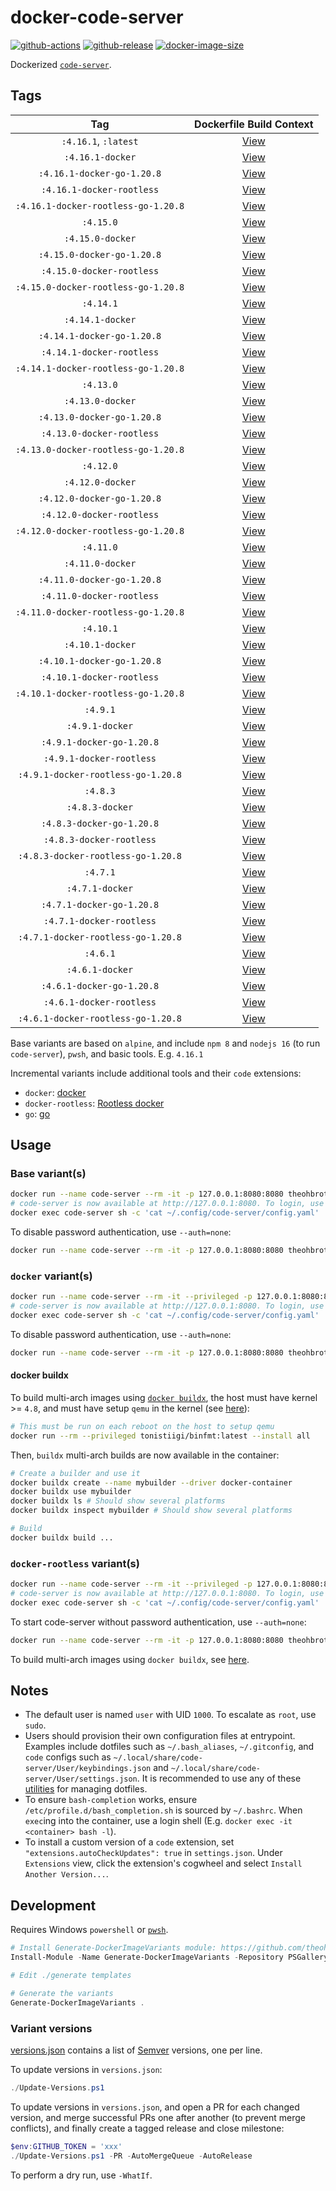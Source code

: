 # docker-code-server

[![github-actions](https://github.com/theohbrothers/docker-code-server/workflows/ci-master-pr/badge.svg)](https://github.com/theohbrothers/docker-code-server/actions)
[![github-release](https://img.shields.io/github/v/release/theohbrothers/docker-code-server?style=flat-square)](https://github.com/theohbrothers/docker-code-server/releases/)
[![docker-image-size](https://img.shields.io/docker/image-size/theohbrothers/docker-code-server/latest)](https://hub.docker.com/r/theohbrothers/docker-code-server)

Dockerized [`code-server`](https://github.com/coder/code-server).

## Tags

| Tag | Dockerfile Build Context |
|:-------:|:---------:|
| `:4.16.1`, `:latest` | [View](variants/4.16.1) |
| `:4.16.1-docker` | [View](variants/4.16.1-docker) |
| `:4.16.1-docker-go-1.20.8` | [View](variants/4.16.1-docker-go-1.20.8) |
| `:4.16.1-docker-rootless` | [View](variants/4.16.1-docker-rootless) |
| `:4.16.1-docker-rootless-go-1.20.8` | [View](variants/4.16.1-docker-rootless-go-1.20.8) |
| `:4.15.0` | [View](variants/4.15.0) |
| `:4.15.0-docker` | [View](variants/4.15.0-docker) |
| `:4.15.0-docker-go-1.20.8` | [View](variants/4.15.0-docker-go-1.20.8) |
| `:4.15.0-docker-rootless` | [View](variants/4.15.0-docker-rootless) |
| `:4.15.0-docker-rootless-go-1.20.8` | [View](variants/4.15.0-docker-rootless-go-1.20.8) |
| `:4.14.1` | [View](variants/4.14.1) |
| `:4.14.1-docker` | [View](variants/4.14.1-docker) |
| `:4.14.1-docker-go-1.20.8` | [View](variants/4.14.1-docker-go-1.20.8) |
| `:4.14.1-docker-rootless` | [View](variants/4.14.1-docker-rootless) |
| `:4.14.1-docker-rootless-go-1.20.8` | [View](variants/4.14.1-docker-rootless-go-1.20.8) |
| `:4.13.0` | [View](variants/4.13.0) |
| `:4.13.0-docker` | [View](variants/4.13.0-docker) |
| `:4.13.0-docker-go-1.20.8` | [View](variants/4.13.0-docker-go-1.20.8) |
| `:4.13.0-docker-rootless` | [View](variants/4.13.0-docker-rootless) |
| `:4.13.0-docker-rootless-go-1.20.8` | [View](variants/4.13.0-docker-rootless-go-1.20.8) |
| `:4.12.0` | [View](variants/4.12.0) |
| `:4.12.0-docker` | [View](variants/4.12.0-docker) |
| `:4.12.0-docker-go-1.20.8` | [View](variants/4.12.0-docker-go-1.20.8) |
| `:4.12.0-docker-rootless` | [View](variants/4.12.0-docker-rootless) |
| `:4.12.0-docker-rootless-go-1.20.8` | [View](variants/4.12.0-docker-rootless-go-1.20.8) |
| `:4.11.0` | [View](variants/4.11.0) |
| `:4.11.0-docker` | [View](variants/4.11.0-docker) |
| `:4.11.0-docker-go-1.20.8` | [View](variants/4.11.0-docker-go-1.20.8) |
| `:4.11.0-docker-rootless` | [View](variants/4.11.0-docker-rootless) |
| `:4.11.0-docker-rootless-go-1.20.8` | [View](variants/4.11.0-docker-rootless-go-1.20.8) |
| `:4.10.1` | [View](variants/4.10.1) |
| `:4.10.1-docker` | [View](variants/4.10.1-docker) |
| `:4.10.1-docker-go-1.20.8` | [View](variants/4.10.1-docker-go-1.20.8) |
| `:4.10.1-docker-rootless` | [View](variants/4.10.1-docker-rootless) |
| `:4.10.1-docker-rootless-go-1.20.8` | [View](variants/4.10.1-docker-rootless-go-1.20.8) |
| `:4.9.1` | [View](variants/4.9.1) |
| `:4.9.1-docker` | [View](variants/4.9.1-docker) |
| `:4.9.1-docker-go-1.20.8` | [View](variants/4.9.1-docker-go-1.20.8) |
| `:4.9.1-docker-rootless` | [View](variants/4.9.1-docker-rootless) |
| `:4.9.1-docker-rootless-go-1.20.8` | [View](variants/4.9.1-docker-rootless-go-1.20.8) |
| `:4.8.3` | [View](variants/4.8.3) |
| `:4.8.3-docker` | [View](variants/4.8.3-docker) |
| `:4.8.3-docker-go-1.20.8` | [View](variants/4.8.3-docker-go-1.20.8) |
| `:4.8.3-docker-rootless` | [View](variants/4.8.3-docker-rootless) |
| `:4.8.3-docker-rootless-go-1.20.8` | [View](variants/4.8.3-docker-rootless-go-1.20.8) |
| `:4.7.1` | [View](variants/4.7.1) |
| `:4.7.1-docker` | [View](variants/4.7.1-docker) |
| `:4.7.1-docker-go-1.20.8` | [View](variants/4.7.1-docker-go-1.20.8) |
| `:4.7.1-docker-rootless` | [View](variants/4.7.1-docker-rootless) |
| `:4.7.1-docker-rootless-go-1.20.8` | [View](variants/4.7.1-docker-rootless-go-1.20.8) |
| `:4.6.1` | [View](variants/4.6.1) |
| `:4.6.1-docker` | [View](variants/4.6.1-docker) |
| `:4.6.1-docker-go-1.20.8` | [View](variants/4.6.1-docker-go-1.20.8) |
| `:4.6.1-docker-rootless` | [View](variants/4.6.1-docker-rootless) |
| `:4.6.1-docker-rootless-go-1.20.8` | [View](variants/4.6.1-docker-rootless-go-1.20.8) |

Base variants are based on `alpine`, and include `npm 8` and `nodejs 16` (to run `code-server`), `pwsh`, and basic tools. E.g. `4.16.1`

Incremental variants include additional tools and their `code` extensions:

- `docker`: [docker](https://docs.docker.com/engine/)
- `docker-rootless`: [Rootless docker](https://docs.docker.com/engine/security/rootless/)
- `go`: [go](https://go.dev)

## Usage

### Base variant(s)

```sh
docker run --name code-server --rm -it -p 127.0.0.1:8080:8080 theohbrothers/docker-code-server:4.16.1
# code-server is now available at http://127.0.0.1:8080. To login, use the password in the config file: --bind-addr=0.0.0.0:8080 --auth=none --disable-telemetry --disable-update-check
docker exec code-server sh -c 'cat ~/.config/code-server/config.yaml'
```

To disable password authentication, use `--auth=none`:

```sh
docker run --name code-server --rm -it -p 127.0.0.1:8080:8080 theohbrothers/docker-code-server:4.16.1 --bind-addr=0.0.0.0:8080 --auth=none --disable-telemetry --disable-update-check
```

### `docker` variant(s)

```sh
docker run --name code-server --rm -it --privileged -p 127.0.0.1:8080:8080 theohbrothers/docker-code-server:4.16.1-docker
# code-server is now available at http://127.0.0.1:8080. To login, use the password in the config file:
docker exec code-server sh -c 'cat ~/.config/code-server/config.yaml'
```

To disable password authentication, use `--auth=none`:

```sh
docker run --name code-server --rm -it -p 127.0.0.1:8080:8080 theohbrothers/docker-code-server:4.16.1-docker --bind-addr=0.0.0.0:8080 --auth=none --disable-telemetry --disable-update-check
```

#### docker buildx

To build multi-arch images using [`docker buildx`](https://docs.docker.com/engine/reference/commandline/buildx/), the host must have kernel >= `4.8`, and must have setup `qemu` in the kernel (see [here](https://github.com/docker/setup-qemu-action)):

```sh
# This must be run on each reboot on the host to setup qemu
docker run --rm --privileged tonistiigi/binfmt:latest --install all
```

Then, `buildx` multi-arch builds are now available in the container:

```sh
# Create a builder and use it
docker buildx create --name mybuilder --driver docker-container
docker buildx use mybuilder
docker buildx ls # Should show several platforms
docker buildx inspect mybuilder # Should show several platforms

# Build
docker buildx build ...
```

### `docker-rootless` variant(s)

```sh
docker run --name code-server --rm -it --privileged -p 127.0.0.1:8080:8080 theohbrothers/docker-code-server:4.16.1-docker-rootless
# code-server is now available at http://127.0.0.1:8080. To login, use the password in the config file:
docker exec code-server sh -c 'cat ~/.config/code-server/config.yaml'
```

To start code-server without password authentication, use `--auth=none`:

```sh
docker run --name code-server --rm -it -p 127.0.0.1:8080:8080 theohbrothers/docker-code-server:4.16.1-docker-rootless --bind-addr=0.0.0.0:8080 --auth=none --disable-telemetry --disable-update-check
```

To build multi-arch images using `docker buildx`, see [here](#docker-buildx).

## Notes

- The default user is named `user` with UID `1000`. To escalate as `root`, use `sudo`.
- Users should provision their own configuration files at entrypoint. Examples include dotfiles such as `~/.bash_aliases`, `~/.gitconfig`, and `code` configs such as `~/.local/share/code-server/User/keybindings.json` and `~/.local/share/code-server/User/settings.json`. It is recommended to use any of these [utilities](https://dotfiles.github.io/utilities/) for managing dotfiles.
- To ensure `bash-completion` works, ensure `/etc/profile.d/bash_completion.sh` is sourced by `~/.bashrc`. When `exec`ing into the container, use a login shell (E.g. `docker exec -it <container> bash -l`).
- To install a custom version of a `code` extension, set `"extensions.autoCheckUpdates": true` in `settings.json`. Under `Extensions` view, click the extension's cogwheel and select `Install Another Version...`.

## Development

Requires Windows `powershell` or [`pwsh`](https://github.com/PowerShell/PowerShell).

```powershell
# Install Generate-DockerImageVariants module: https://github.com/theohbrothers/Generate-DockerImageVariants
Install-Module -Name Generate-DockerImageVariants -Repository PSGallery -Scope CurrentUser -Force -Verbose

# Edit ./generate templates

# Generate the variants
Generate-DockerImageVariants .
```

### Variant versions

[versions.json](generate/definitions/versions.json) contains a list of [Semver](https://semver.org/) versions, one per line.

To update versions in `versions.json`:

```powershell
./Update-Versions.ps1
```

To update versions in `versions.json`, and open a PR for each changed version, and merge successful PRs one after another (to prevent merge conflicts), and finally create a tagged release and close milestone:

```powershell
$env:GITHUB_TOKEN = 'xxx'
./Update-Versions.ps1 -PR -AutoMergeQueue -AutoRelease
```

To perform a dry run, use `-WhatIf`.
